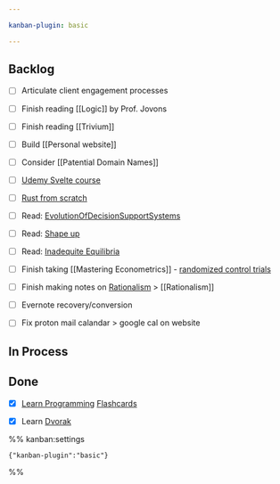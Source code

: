```yaml
---

kanban-plugin: basic

---
```


## Backlog

- [ ] Articulate client engagement processes
- [ ] Finish reading [[Logic]] by Prof. Jovons
- [ ] Finish reading [[Trivium]]
- [ ] Build [[Personal website]]
- [ ] Consider [[Patential Domain Names]]
- [ ] [Udemy Svelte course](https://www.udemy.com/course/sveltejs-the-complete-guide/learn/practice/1112372/introduction#overview)
- [ ] [Rust from scratch](https://www.educative.io/courses/learn-rust-from-scratch/39ErMZ60rGM)
- [ ] Read: [EvolutionOfDecisionSupportSystems]([[assets/TheEvolutionOfGroupDecisionSupportSystems2006.pdf]])
- [ ] Read: [Shape up](https://basecamp.com/shapeup/1.2-chapter-03)
- [ ] Read: [Inadequite Equilibria](https://equilibriabook.com/inadequacy-and-modesty/)
- [ ] Finish taking [[Mastering Econometrics]] - [randomized control trials](https://mru.org/courses/mastering-econometrics/how-read-economics-research-papers-randomized-controlled-trials-rcts)
- [ ] Finish making notes on [Rationalism](http://www.hpmor.com/chapter/29) > [[Rationalism]]
- [ ] Evernote recovery/conversion
- [ ] Fix proton mail calandar > google cal on website


## In Process



## Done
- [x] [Learn Programming](https://learnprogramming.online/app.html?from_completed=1) [Flashcards](https://flash.learnprogramming.online/home)
- [x] Learn [Dvorak](https://www.edclub.com/sportal/program-4.game)





%% kanban:settings
```
{"kanban-plugin":"basic"}
```
%%